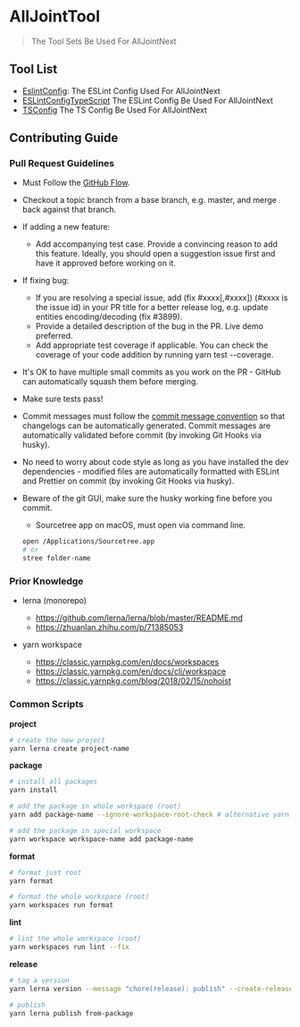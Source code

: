 # AllJointTool

> The Tool Sets Be Used For AllJointNext

## Tool List

- [EslintConfig](https://github.com/AllJointTW/AllJointTool/tree/master/packages/ESLintConfig): The ESLint Config Used For AllJointNext
- [ESLintConfigTypeScript](https://github.com/AllJointTW/AllJointTool/tree/master/packages/ESLintConfigTypeScript) The ESLint Config Be Used For AllJointNext
- [TSConfig](https://github.com/AllJointTW/AllJointTool/tree/master/packages/TSConfig) The TS Config Be Used For AllJointNext

## Contributing Guide

### Pull Request Guidelines

- Must Follow the [GitHub Flow](https://guides.github.com/introduction/flow/).

- Checkout a topic branch from a base branch, e.g. master, and merge back against that branch.

- If adding a new feature:

  - Add accompanying test case. Provide a convincing reason to add this feature. Ideally, you should open a suggestion issue first and have it approved before working on it.

- If fixing bug:

  - If you are resolving a special issue, add (fix #xxxx[,#xxxx]) (#xxxx is the issue id) in your PR title for a better release log, e.g. update entities encoding/decoding (fix #3899).
  - Provide a detailed description of the bug in the PR. Live demo preferred.
  - Add appropriate test coverage if applicable. You can check the coverage of your code addition by running yarn test --coverage.

- It's OK to have multiple small commits as you work on the PR - GitHub can automatically squash them before merging.

- Make sure tests pass!

- Commit messages must follow the [commit message convention](https://www.conventionalcommits.org/en/v1.0.0/) so that changelogs can be automatically generated. Commit messages are automatically validated before commit (by invoking Git Hooks via husky).

- No need to worry about code style as long as you have installed the dev dependencies - modified files are automatically formatted with ESLint and Prettier on commit (by invoking Git Hooks via husky).

- Beware of the git GUI, make sure the husky working fine before you commit.
  - Sourcetree app on macOS, must open via command line.
  ```sh
  open /Applications/Sourcetree.app
  # or
  stree folder-name
  ```

### Prior Knowledge

- lerna (monorepo)

  - https://github.com/lerna/lerna/blob/master/README.md
  - https://zhuanlan.zhihu.com/p/71385053

- yarn workspace
  - https://classic.yarnpkg.com/en/docs/workspaces
  - https://classic.yarnpkg.com/en/docs/cli/workspace
  - https://classic.yarnpkg.com/blog/2018/02/15/nohoist

### Common Scripts

**project**

```sh
# create the new project
yarn lerna create project-name
```

**package**

```sh
# install all packages
yarn install

# add the package in whole workspace (root)
yarn add package-name --ignore-workspace-root-check # alternative yarn add package-name -W

# add the package in special workspace
yarn workspace workspace-name add package-name
```

**format**

```sh
# format just root
yarn format

# format the whole workspace (root)
yarn workspaces run format
```

**lint**

```sh
# lint the whole workspace (root)
yarn workspaces run lint --fix
```

**release**

```sh
# tag a version
yarn lerna version --message "chore(release): publish" --create-release github

# publish
yarn lerna publish from-package
```
